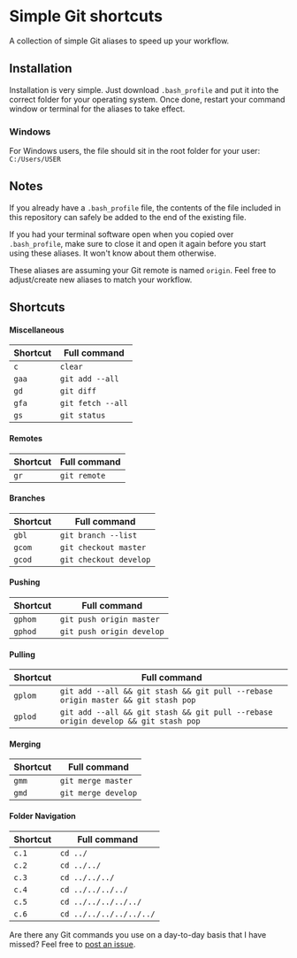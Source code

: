 # Simple Git shortcuts
A collection of simple Git aliases to speed up your workflow.

## Installation
Installation is very simple. Just download `.bash_profile` and put it into the correct folder for your operating system. Once done, restart your command window or terminal for the aliases to take effect.

### Windows
For Windows users, the file should sit in the root folder for your user: `C:/Users/USER`

## Notes
If you already have a `.bash_profile` file, the contents of the file included in this repository can safely be added to the end of the existing file.

If you had your terminal software open when you copied over `.bash_profile`, make sure to close it and open it again before you start using these aliases. It won't know about them otherwise.

These aliases are assuming your Git remote is named `origin`. Feel free to adjust/create new aliases to match your workflow.

## Shortcuts

#### Miscellaneous

| Shortcut  | Full command |
| ------------- | ------------- |
| `c`  | `clear`  |
| `gaa`  | `git add --all`  |
| `gd`  | `git diff`  |
| `gfa`  | `git fetch --all`  |
| `gs`  | `git status`  |

#### Remotes
| Shortcut  | Full command |
| ------------- | ------------- |
| `gr`  | `git remote`  |

#### Branches
| Shortcut  | Full command |
| ------------- | ------------- |
| `gbl`  | `git branch --list`  |
| `gcom`  | `git checkout master`  |
| `gcod`  | `git checkout develop`  |

#### Pushing
| Shortcut  | Full command |
| ------------- | ------------- |
| `gphom`  | `git push origin master`  |
| `gphod`  | `git push origin develop`  |

#### Pulling
| Shortcut  | Full command |
| ------------- | ------------- |
| `gplom`  | `git add --all && git stash && git pull --rebase origin master && git stash pop`  |
| `gplod`  | `git add --all && git stash && git pull --rebase origin develop && git stash pop`  |

#### Merging
| Shortcut  | Full command |
| ------------- | ------------- |
| `gmm`  | `git merge master`  |
| `gmd`  | `git merge develop`  |

#### Folder Navigation
| Shortcut  | Full command |
| ------------- | ------------- |
| `c.1`  | `cd ../`  |
| `c.2`  | `cd ../../`  |
| `c.3`  | `cd ../../../`  |
| `c.4`  | `cd ../../../../`  |
| `c.5`  | `cd ../../../../../`  |
| `c.6`  | `cd ../../../../../../`  |

Are there any Git commands you use on a day-to-day basis that I have missed? Feel free to [post an issue](https://github.com/jamiewade/git-shortcuts/issues).
